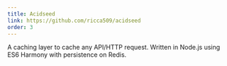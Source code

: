 ```yaml
---
title: Acidseed
link: https://github.com/ricca509/acidseed
order: 3
---
```


A caching layer to cache any API/HTTP request. Written in Node.js using ES6 Harmony with persistence on Redis.
